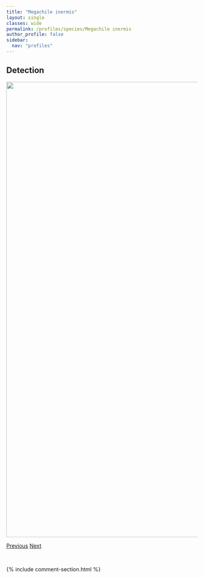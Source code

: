 ```yaml
---
title: "Megachile inermis"
layout: single
classes: wide
permalink: /profiles/species/Megachile inermis
author_profile: false
sidebar:
  nav: "profiles"
---
```


<h2>Detection</h2>

<a href="/ANBC/assets/figures/species/Megachile inermis/range-map.png">
<img src="/ANBC/assets/figures/species/Megachile inermis/range-map.png" height = "1200" width = "800">
</a>

<a href="/profiles/species/Megachile frigida" class="pagination--pager" title="PreviousName">Previous</a> <a href="/profiles/species/Megachile lapponica" class="pagination--pager" title="NextName">Next</a>

<p>&nbsp;</p>

{% include comment-section.html %}

